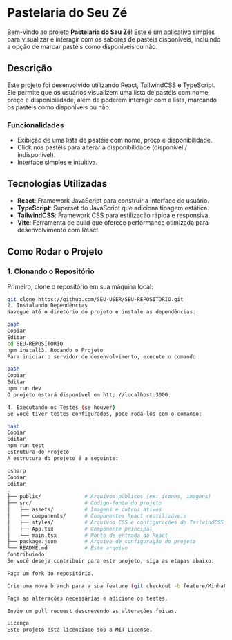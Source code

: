 # Pastelaria do Seu Zé

Bem-vindo ao projeto **Pastelaria do Seu Zé**! Este é um aplicativo simples para visualizar e interagir com os sabores de pastéis disponíveis, incluindo a opção de marcar pastéis como disponíveis ou não.

## Descrição

Este projeto foi desenvolvido utilizando React, TailwindCSS e TypeScript. Ele permite que os usuários visualizem uma lista de pastéis com nome, preço e disponibilidade, além de poderem interagir com a lista, marcando os pastéis como disponíveis ou não.

### Funcionalidades
- Exibição de uma lista de pastéis com nome, preço e disponibilidade.
- Click nos pastéis para alterar a disponibilidade (disponível / indisponível).
- Interface simples e intuitiva.

## Tecnologias Utilizadas

- **React**: Framework JavaScript para construir a interface do usuário.
- **TypeScript**: Superset do JavaScript que adiciona tipagem estática.
- **TailwindCSS**: Framework CSS para estilização rápida e responsiva.
- **Vite**: Ferramenta de build que oferece performance otimizada para desenvolvimento com React.

## Como Rodar o Projeto

### 1. Clonando o Repositório

Primeiro, clone o repositório em sua máquina local:

```bash
git clone https://github.com/SEU-USER/SEU-REPOSITORIO.git
2. Instalando Dependências
Navegue até o diretório do projeto e instale as dependências:

bash
Copiar
Editar
cd SEU-REPOSITORIO
npm install3. Rodando o Projeto
Para iniciar o servidor de desenvolvimento, execute o comando:

bash
Copiar
Editar
npm run dev
O projeto estará disponível em http://localhost:3000.

4. Executando os Testes (se houver)
Se você tiver testes configurados, pode rodá-los com o comando:

bash
Copiar
Editar
npm run test
Estrutura do Projeto
A estrutura do projeto é a seguinte:

csharp
Copiar
Editar
.
├── public/              # Arquivos públicos (ex: ícones, imagens)
├── src/                 # Código-fonte do projeto
│   ├── assets/          # Imagens e outros ativos
│   ├── components/      # Componentes React reutilizáveis
│   ├── styles/          # Arquivos CSS e configurações de TailwindCSS
│   ├── App.tsx          # Componente principal
│   └── main.tsx         # Ponto de entrada do React
├── package.json         # Arquivo de configuração do projeto
└── README.md            # Este arquivo
Contribuindo
Se você deseja contribuir para este projeto, siga as etapas abaixo:

Faça um fork do repositório.

Crie uma nova branch para a sua feature (git checkout -b feature/MinhaFeature).

Faça as alterações necessárias e adicione os testes.

Envie um pull request descrevendo as alterações feitas.

Licença
Este projeto está licenciado sob a MIT License.